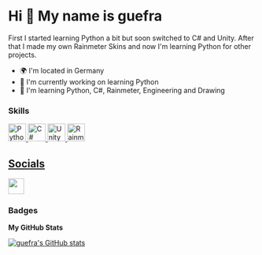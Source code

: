 Hi 👋 My name is guefra
=======================
First I started learning Python a bit but soon switched to C# and Unity. After that I made my own Rainmeter Skins and now I'm learning Python for other projects.

- 🌍 I'm located in Germany
- 🚀 I'm currently working on learning Python
- 🧠 I'm learning Python, C#, Rainmeter, Engineering and Drawing

### Skills


<p align="left">
  <a href="https://www.python.org/" target="_blank" rel="noreferrer">
    <img src="https://raw.githubusercontent.com/danielcranney/readme-generator/main/public/icons/skills/python-colored.svg" width="36" height="36" alt="Python" />
  </a>
  <a href="https://dotnet.microsoft.com/en-us/languages/csharp" target="_blank" rel="noreferrer">
    <img src="https://www.startpage.com/av/proxy-image?piurl=https%3A%2F%2Fupload.wikimedia.org%2Fwikipedia%2Fcommons%2F4%2F4f%2FCsharp_Logo.png&sp=1674388770T306dad567ddd10ca411e2e2eab1b8a468734fc8a8ec91a3aa3add2c1e2b8744a" width="36" height="36" alt="C#" />
  </a>
  <a href="https://www.unity.com/" target="_blank" rel="noreferrer">
    <img src="https://www.startpage.com/av/proxy-image?piurl=https%3A%2F%2Fpreview.redd.it%2Ftu3gt6ysfxq71.png%3Fauto%3Dwebp%26s%3D10ab55d9dc09e7ed6ea59bd5916800a5272d5969&sp=1674388747Te74cc77324d1a58212819688ba6e87a64c6356838a09a9a48b0742bc2f2d3fbc" width="36" height="36" alt="Unity" />
  </a>
  <a href="https://www.rainmeter.net/" target="_blank" rel="noreferrer">
    <img src="https://www.startpage.com/av/proxy-image?piurl=https%3A%2F%2Fd4.alternativeto.net%2F8Z7Xa1VOeplUZ-Kfcp8Fx-Im1sYPqMyvvshwqJLcSAw%2Frs%3Afill%3A280%3A280%3A0%2Fg%3Ace%3A0%3A0%2FYWJzOi8vZGlzdC9pY29ucy9yYWlubWV0ZXJfODY3NDcucG5n.png&sp=1674388603T5056f834e7a412d73f43d3a7aa3d7663b8c875126fa8a15a56a13ee18bc079c9" width="36" height="36" alt="Rainmeter" />
</p>
 
## Socials

<p align="left"> <a href="https://www.github.com/guefra" target="_blank" rel="noreferrer"><img src="https://raw.githubusercontent.com/danielcranney/readme-generator/main/public/icons/socials/github-dark.svg" width="32" height="32" /></a></p>


### Badges

<b>My GitHub Stats</b>

<a href="http://www.github.com/guefra"><img src="https://github-readme-stats.vercel.app/api?username=guefra&show_icons=true&hide=stars,contribs&count_private=true&title_color=0891b2&text_color=ffffff&icon_color=0891b2&bg_color=1c1917&hide_border=true&show_icons=true" alt="guefra's GitHub stats" /></a>
 
 
<!--
**guefra/guefra** is a ✨ _special_ ✨ repository because its `README.md` (this file) appears on your GitHub profile.

Here are some ideas to get you started:

- 🔭 I’m currently working on ...
- 🌱 I’m currently learning ...
- 👯 I’m looking to collaborate on ...
- 🤔 I’m looking for help with ...
- 💬 Ask me about ...
- 📫 How to reach me: ...
- 😄 Pronouns: ...
- ⚡ Fun fact: ...
-->

